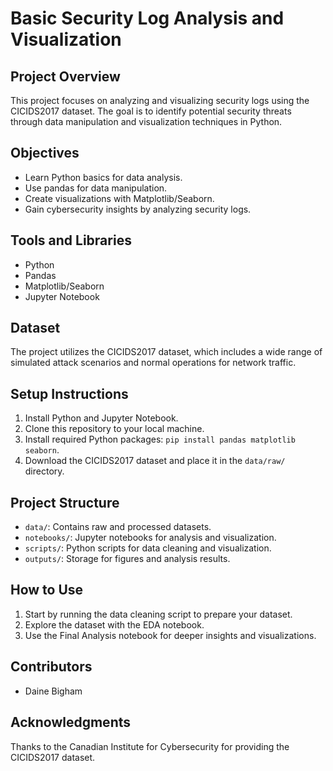 # Basic Security Log Analysis and Visualization

## Project Overview
This project focuses on analyzing and visualizing security logs using the CICIDS2017 dataset. The goal is to identify potential security threats through data manipulation and visualization techniques in Python.

## Objectives
- Learn Python basics for data analysis.
- Use pandas for data manipulation.
- Create visualizations with Matplotlib/Seaborn.
- Gain cybersecurity insights by analyzing security logs.

## Tools and Libraries
- Python
- Pandas
- Matplotlib/Seaborn
- Jupyter Notebook

## Dataset
The project utilizes the CICIDS2017 dataset, which includes a wide range of simulated attack scenarios and normal operations for network traffic.

## Setup Instructions
1. Install Python and Jupyter Notebook.
2. Clone this repository to your local machine.
3. Install required Python packages: `pip install pandas matplotlib seaborn`.
4. Download the CICIDS2017 dataset and place it in the `data/raw/` directory.

## Project Structure
- `data/`: Contains raw and processed datasets.
- `notebooks/`: Jupyter notebooks for analysis and visualization.
- `scripts/`: Python scripts for data cleaning and visualization.
- `outputs/`: Storage for figures and analysis results.

## How to Use
1. Start by running the data cleaning script to prepare your dataset.
2. Explore the dataset with the EDA notebook.
3. Use the Final Analysis notebook for deeper insights and visualizations.

## Contributors
- Daine Bigham

## Acknowledgments
Thanks to the Canadian Institute for Cybersecurity for providing the CICIDS2017 dataset.
